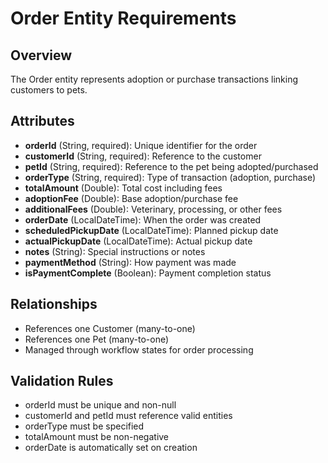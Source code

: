 # Order Entity Requirements

## Overview
The Order entity represents adoption or purchase transactions linking customers to pets.

## Attributes
- **orderId** (String, required): Unique identifier for the order
- **customerId** (String, required): Reference to the customer
- **petId** (String, required): Reference to the pet being adopted/purchased
- **orderType** (String, required): Type of transaction (adoption, purchase)
- **totalAmount** (Double): Total cost including fees
- **adoptionFee** (Double): Base adoption/purchase fee
- **additionalFees** (Double): Veterinary, processing, or other fees
- **orderDate** (LocalDateTime): When the order was created
- **scheduledPickupDate** (LocalDateTime): Planned pickup date
- **actualPickupDate** (LocalDateTime): Actual pickup date
- **notes** (String): Special instructions or notes
- **paymentMethod** (String): How payment was made
- **isPaymentComplete** (Boolean): Payment completion status

## Relationships
- References one Customer (many-to-one)
- References one Pet (many-to-one)
- Managed through workflow states for order processing

## Validation Rules
- orderId must be unique and non-null
- customerId and petId must reference valid entities
- orderType must be specified
- totalAmount must be non-negative
- orderDate is automatically set on creation
